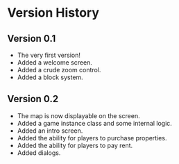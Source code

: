 # Version History
## Version 0.1
* The very first version!
* Added a welcome screen.
* Added a crude zoom control.
* Added a block system.
## Version 0.2
* The map is now displayable on the screen.
* Added a game instance class and some internal logic.
* Added an intro screen.
* Added the ability for players to purchase properties.
* Added the ability for players to pay rent.
* Added dialogs.